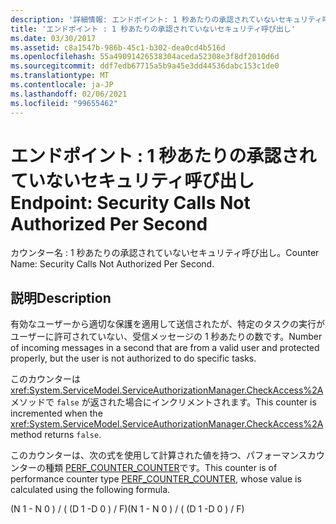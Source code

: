 ```yaml
---
description: '詳細情報: エンドポイント: 1 秒あたりの承認されていないセキュリティ呼び出し'
title: 'エンドポイント : 1 秒あたりの承認されていないセキュリティ呼び出し'
ms.date: 03/30/2017
ms.assetid: c8a1547b-986b-45c1-b302-dea0cd4b516d
ms.openlocfilehash: 55a49091426538304aceda52308e3f8df2010d6d
ms.sourcegitcommit: ddf7edb67715a5b9a45e3dd44536dabc153c1de0
ms.translationtype: MT
ms.contentlocale: ja-JP
ms.lasthandoff: 02/06/2021
ms.locfileid: "99655462"
---
```

# <a name="endpoint-security-calls-not-authorized-per-second"></a><span data-ttu-id="b089f-103">エンドポイント : 1 秒あたりの承認されていないセキュリティ呼び出し</span><span class="sxs-lookup"><span data-stu-id="b089f-103">Endpoint: Security Calls Not Authorized Per Second</span></span>

<span data-ttu-id="b089f-104">カウンター名 : 1 秒あたりの承認されていないセキュリティ呼び出し。</span><span class="sxs-lookup"><span data-stu-id="b089f-104">Counter Name: Security Calls Not Authorized Per Second.</span></span>  
  
## <a name="description"></a><span data-ttu-id="b089f-105">説明</span><span class="sxs-lookup"><span data-stu-id="b089f-105">Description</span></span>  

 <span data-ttu-id="b089f-106">有効なユーザーから適切な保護を適用して送信されたが、特定のタスクの実行がユーザーに許可されていない、受信メッセージの 1 秒あたりの数です。</span><span class="sxs-lookup"><span data-stu-id="b089f-106">Number of incoming messages in a second that are from a valid user and protected properly, but the user is not authorized to do specific tasks.</span></span>  
  
 <span data-ttu-id="b089f-107">このカウンターは <xref:System.ServiceModel.ServiceAuthorizationManager.CheckAccess%2A> メソッドで `false` が返された場合にインクリメントされます。</span><span class="sxs-lookup"><span data-stu-id="b089f-107">This counter is incremented when the <xref:System.ServiceModel.ServiceAuthorizationManager.CheckAccess%2A> method returns `false`.</span></span>  
  
 <span data-ttu-id="b089f-108">このカウンターは、次の式を使用して計算された値を持つ、パフォーマンスカウンターの種類 [PERF_COUNTER_COUNTER](/previous-versions/windows/it-pro/windows-server-2003/cc740048(v=ws.10))です。</span><span class="sxs-lookup"><span data-stu-id="b089f-108">This counter is of performance counter type [PERF_COUNTER_COUNTER](/previous-versions/windows/it-pro/windows-server-2003/cc740048(v=ws.10)), whose value is calculated using the following formula.</span></span>  
  
 <span data-ttu-id="b089f-109">(N 1 - N 0 ) / ( (D 1 -D 0 ) / F)</span><span class="sxs-lookup"><span data-stu-id="b089f-109">(N 1 - N 0 ) / ( (D 1 -D 0 ) / F)</span></span>
